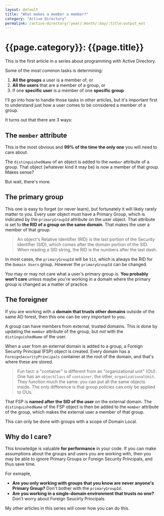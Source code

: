 ```yaml
---
layout: default
title: "What makes a member a member?"
category: "Active Directory"
permalink: /active-directory/:year/:month/:day/:title:output_ext
---
```


# {{page.category}}: {{page.title}}

This is the first article in a series about programming with Active Directory.

Some of the most common tasks is determining:

1. **All the groups** a user is a member of, or
2. **All the users** that are a member of a group, or
3. If one **specific user** is a member of one **specific group**

I'll go into how to handle those tasks in other articles, but it's important first to understand just how a user comes to be considered a member of a group.

It turns out that there are 3 ways:

## The `member` attribute

This is the most obvious and **99% of the time the only one** you will need to care about.

The `distinguishedName` of an object is added to the `member` attribute of a group. That object (whatever kind it may be) is now a member of that group. Makes sense?

But wait, there's more.

## The primary group

This one is easy to forget (or never learn), but fortunately it will likely rarely matter to you. Every user object must have a Primary Group, which is indicated by the `primaryGroupId` attribute on the user object. That attribute is set to **the RID of a group on the same domain**. That makes the user a member of that group.

> An object's Relative Identifier (RID) is the last portion of the Security Identifier (SID), which comes after the domain portion of the SID. When reading a SID string, the RID is the numbers after the last dash.

In most cases, the `primaryGroupId` will be `513`, which is always the RID for the `Domain Users` group. However the `primaryGroupId` can be changed.

You may or may not care what a user's primary group is. **You probably won't care** unless maybe you're working in a domain where the primary group is changed as a matter of practice.

## The foreigner

If you are working with a **domain that trusts other domains** outside of the same AD forest, then this one can be very important to you.

A group can have members from external, trusted domains. This is done by updating the `member` attribute of the group, but _not_ with the `distinguishedName` of the user.

When a user from an external domain is added to a group, a Foreign Security Principal (FSP) object is created. Every domain has a `ForeignSecurityPrincipals` container at the root of the domain, and that's where these are stored.

> Fun fact: a "container" is different from an "organizational unit" (OU). One has an `objectClass` of `container`, the other, `organizationalUnit`. They function much the same: you can put all the same objects inside. The only difference is that group policies can only be applied to OUs.

That FSP is **named after the SID of the user** on the external domain. The `distinguishedName` of the FSP object is then be added to the `member` attribute of the group, which makes the external user a member of that group.

This can only be done with groups with a scope of Domain Local.

## Why do I care?

This knowledge is valuable **for performance** in your code. If you can make assumptions about the groups and users you are working with, then you may be able to ignore Primary Groups or Foreign Security Principals, and thus save time.

For exmaple,

- **Are you only working with groups that you know are never anyone's Primary Group?** Don't bother with the `primaryGroupId`.
- **Are you working in a single-domain environment that trusts no one?** Don't worry about Foreign Seucirty Principals.

My other articles in this series will cover how you can do this.